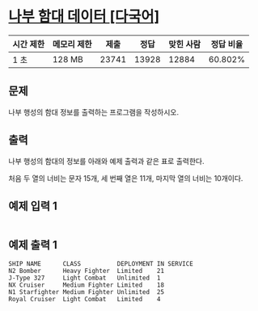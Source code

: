 # [나부 함대 데이터 [다국어]](https://www.acmicpc.net/problem/9654)

| 시간 제한 | 메모리 제한 | 제출 | 정답 | 맞힌 사람 | 정답 비율 |
| --- | --- | --- | --- | --- | --- |
| 1 초 | 128 MB | 23741 | 13928 | 12884 | 60.802% |

## 문제

나부 행성의 함대 정보를 출력하는 프로그램을 작성하시오.

## 출력

나부 행성의 함대의 정보를 아래와 예제 출력과 같은 표로 출력한다.

처음 두 열의 너비는 문자 15개, 세 번째 열은 11개, 마지막 열의 너비는 10개이다.

## 예제 입력 1

```

```

## 예제 출력 1

```
SHIP NAME      CLASS          DEPLOYMENT IN SERVICE
N2 Bomber      Heavy Fighter  Limited    21
J-Type 327     Light Combat   Unlimited  1
NX Cruiser     Medium Fighter Limited    18
N1 Starfighter Medium Fighter Unlimited  25
Royal Cruiser  Light Combat   Limited    4
```
